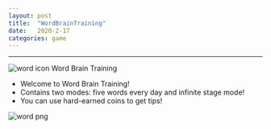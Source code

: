 ```yaml
---
layout: post
title:  "WordBrainTraining"
date:   2020-2-17
categories: game 
---
```

********
![word icon](http://humpback.me/game/wordbraintraining/icon.png)  Word Brain Training  

* Welcome to Word Brain Training!
* Contains two modes: five words every day and infinite stage mode!
* You can use hard-earned coins to get tips!

![word png](http://humpback.me/game/wordbraintraining/1.png)



